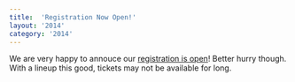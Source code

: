 ```yaml
---
title:  'Registration Now Open!'
layout: '2014'
category: '2014'
---
```

We are very happy to annouce our [registration is open](/2014/register)! Better hurry though. With a lineup this good, tickets may not be available for long.
